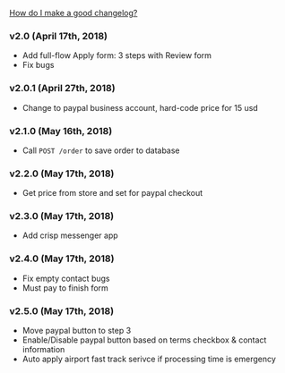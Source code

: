 [How do I make a good changelog?](https://keepachangelog.com/en/1.0.0/#how)
### v2.0 (April 17th, 2018)

- Add full-flow Apply form: 3 steps with Review form 
- Fix bugs

### v2.0.1 (April 27th, 2018)

- Change to paypal business account, hard-code price for 15 usd

### v2.1.0 (May 16th, 2018)

- Call `POST /order` to save order to database

### v2.2.0 (May 17th, 2018)

- Get price from store and set for paypal checkout

### v2.3.0 (May 17th, 2018)

- Add crisp messenger app

### v2.4.0 (May 17th, 2018)

- Fix empty contact bugs
- Must pay to finish form

### v2.5.0 (May 17th, 2018)

- Move paypal button to step 3
- Enable/Disable paypal button based on terms checkbox & contact information
- Auto apply airport fast track serivce if processing time is emergency 